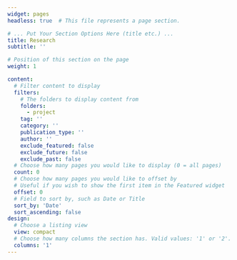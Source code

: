 ```yaml
---
widget: pages
headless: true  # This file represents a page section.

# ... Put Your Section Options Here (title etc.) ...
title: Research
subtitle: ''

# Position of this section on the page
weight: 1

content:
  # Filter content to display
  filters:
    # The folders to display content from
    folders:
      - project
    tag: ''
    category: ''
    publication_type: ''
    author: ''
    exclude_featured: false
    exclude_future: false
    exclude_past: false
  # Choose how many pages you would like to display (0 = all pages)
  count: 0
  # Choose how many pages you would like to offset by
  # Useful if you wish to show the first item in the Featured widget
  offset: 0
  # Field to sort by, such as Date or Title
  sort_by: 'Date'
  sort_ascending: false
design:
  # Choose a listing view
  view: compact
  # Choose how many columns the section has. Valid values: '1' or '2'.
  columns: '1'
---
```


<!-- Check out my recent publications below! -->
